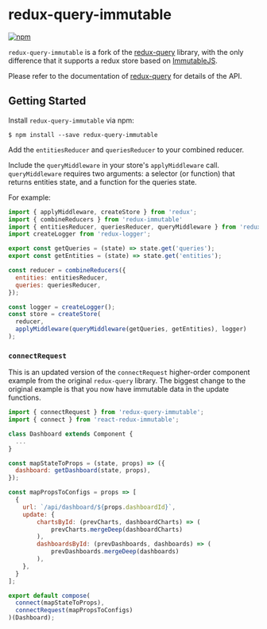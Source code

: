 # redux-query-immutable

[![npm](https://img.shields.io/npm/v/redux-query-immutable.svg?style=flat-square)](https://www.npmjs.com/package/redux-query-immutable)

`redux-query-immutable` is a fork of the [redux-query](https://github.com/amplitude/redux-query) library, with the only difference that it supports a redux store based on [ImmutableJS](https://facebook.github.io/immutable-js/).

Please refer to the documentation of [redux-query](https://github.com/amplitude/redux-query) for details of the API.

## Getting Started

Install `redux-query-immutable` via npm:

```
$ npm install --save redux-query-immutable
```

Add the `entitiesReducer` and `queriesReducer` to your combined reducer.

Include the `queryMiddleware` in your store's `applyMiddleware` call. `queryMiddleware` requires two arguments: a selector (or function) that returns entities state, and a function for the queries state.

For example:

```javascript
import { applyMiddleware, createStore } from 'redux';
import { combineReducers } from 'redux-immutable'
import { entitiesReducer, queriesReducer, queryMiddleware } from 'redux-query-immutable';
import createLogger from 'redux-logger';

export const getQueries = (state) => state.get('queries');
export const getEntities = (state) => state.get('entities');

const reducer = combineReducers({
  entities: entitiesReducer,
  queries: queriesReducer,
});

const logger = createLogger();
const store = createStore(
  reducer,
  applyMiddleware(queryMiddleware(getQueries, getEntities), logger)
);
```

### `connectRequest`

This is an updated version of the `connectRequest` higher-order component example from the original `redux-query` library.
The biggest change to the original example is that you now have immutable data in the update functions.

```javascript
import { connectRequest } from 'redux-query-immutable';
import { connect } from 'react-redux-immutable';

class Dashboard extends Component {
  ...
}

const mapStateToProps = (state, props) => ({
  dashboard: getDashboard(state, props),
});

const mapPropsToConfigs = props => [
  {
    url: `/api/dashboard/${props.dashboardId}`,
    update: {
        chartsById: (prevCharts, dashboardCharts) => (
            prevCharts.mergeDeep(dashboardCharts)
        ),
        dashboardsById: (prevDashboards, dashboards) => (
            prevDashboards.mergeDeep(dashboards)
        ),
    },
  }
];

export default compose(
  connect(mapStateToProps),
  connectRequest(mapPropsToConfigs)
)(Dashboard);
```
